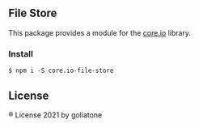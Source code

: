 ## File Store



This package provides a module for the [core.io](https://npmjs.com/package/core.io) library.

### Install

```
$ npm i -S core.io-file-store
```

## License

® License  2021 by goliatone
